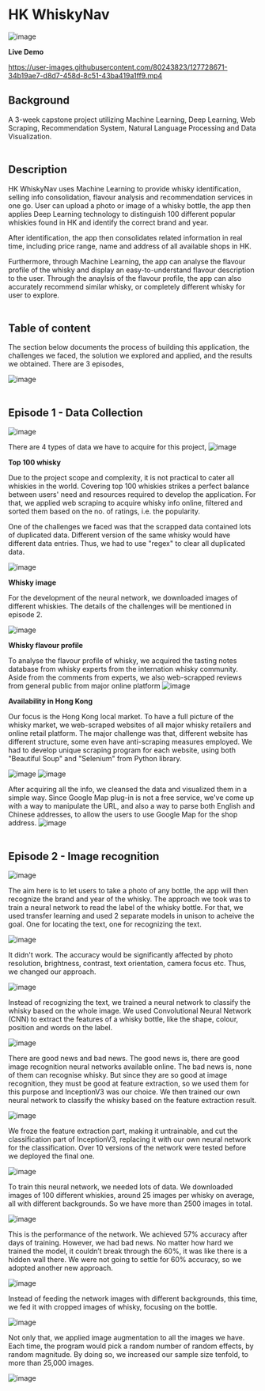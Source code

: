 # HK WhiskyNav
![image](https://user-images.githubusercontent.com/80243823/127515288-aba383da-7a81-40dd-b987-f1453447bfad.png)

**Live Demo**

https://user-images.githubusercontent.com/80243823/127728671-34b19ae7-d8d7-458d-8c51-43ba419a1ff9.mp4

## **Background**
A 3-week capstone project utilizing Machine Learning, Deep Learning, Web Scraping, Recommendation System, Natural Language Processing and Data Visualization.
<br><br />

## **Description**
HK WhiskyNav uses Machine Learning to provide whisky identification, selling info consolidation, flavour analysis and recommendation services in one go.
User can upload a photo or image of a whisky bottle, the app then applies Deep Learning technology to distinguish 100 different popular whiskies found in HK and identify the correct brand and year.

After identification, the app then consolidates related information in real time, including price range, name and address of all available shops in HK.

Furthermore, through Machine Learning, the app can analyse the flavour profile of the whisky and display an easy-to-understand flavour description to the user.
Through the anaylsis of the flavour profile, the app can also accurately recommend similar whisky, or completely different whisky for user to explore.
<br><br />

## **Table of content**
The section below documents the process of building this application, the challenges we faced, the solution we explored and applied, and the results we obtained.
There are 3 episodes,

![image](https://user-images.githubusercontent.com/80243823/127727856-a9e0d0ea-806c-4017-9680-70c5ca806359.png)
<br><br />

## **Episode 1 - Data Collection**
![image](https://user-images.githubusercontent.com/80243823/127764839-b7cc6e32-9489-42a8-a275-ad9d8d917cdd.png)

There are 4 types of data we have to acquire for this project,
![image](https://user-images.githubusercontent.com/80243823/127764876-b118e555-eb42-4097-a981-aa67c1eae7a9.png)

**Top 100 whisky**

Due to the project scope and complexity, it is not practical to cater all whiskies in the world. Covering top 100 whiskies strikes a perfect balance between users' need and resources required to develop the application.
For that, we applied web scraping to acquire whisky info online, filtered and sorted them based on the no. of ratings, i.e. the popularity.

One of the challenges we faced was that the scrapped data contained lots of duplicated data. Different version of the same whisky would have different data entries.
Thus, we had to use "regex" to clear all duplicated data.

![image](https://user-images.githubusercontent.com/80243823/127764934-d6aa6ea2-2181-4635-a422-2c4bcbc37ee3.png)

**Whisky image**

For the development of the neural network, we downloaded images of different whiskies. The details of the challenges will be mentioned in episode 2.

![image](https://user-images.githubusercontent.com/80243823/127798879-6dda0ad2-fe75-4058-8d8a-a5072e731fba.png)

**Whisky flavour profile**

To analyse the flavour profile of whisky, we acquired the tasting notes database from whisky experts from the internation whisky community.
Aside from the comments from experts, we also web-scrapped reviews from general public from major online platform
![image](https://user-images.githubusercontent.com/80243823/127799009-640929b2-a19a-4eea-a804-e5791ec87e16.png)

**Availability in Hong Kong**

Our focus is the Hong Kong local market. To have a full picture of the whisky market, we web-scraped websites of all major whisky retailers and online retail platform.
The major challenge was that, different website has different structure, some even have anti-scraping measures employed. We had to develop unique scraping program for each website, using both "Beautiful Soup" and "Selenium" from Python library.

![image](https://user-images.githubusercontent.com/80243823/127799190-4d5d966e-b6aa-4a08-98a6-1d6f11a2faee.png)
![image](https://user-images.githubusercontent.com/80243823/127799243-95882e37-0c00-41b5-8144-6603af1d6a0d.png)

After acquiring all the info, we cleansed the data and visualized them in a simple way.
Since Google Map plug-in is not a free service, we've come up with a way to manipulate the URL, and also a way to parse both English and Chinese addresses, to allow the users to use Google Map for the shop address.
![image](https://user-images.githubusercontent.com/80243823/127799685-969d4f0f-2a25-430a-b2af-16c3fa3dd112.png)
<br><br />
## **Episode 2 - Image recognition**
![image](https://user-images.githubusercontent.com/80243823/127800095-9e0ce2b0-a6e1-4e57-a2a6-6a2558541983.png)

The aim here is to let users to take a photo of any bottle, the app will then recognize the brand and year of the whisky.
The approach we took was to train a neural network to read the label of the whisky bottle. For that, we used transfer learning and used 2 separate models in unison to acheive the goal.
One for locating the text, one for recognizing the text.

![image](https://user-images.githubusercontent.com/80243823/127945941-3e77467a-0e17-43b9-a069-2f82d1bf60c5.png)

It didn't work. The accuracy would be significantly affected by photo resolution, brightness, contrast, text orientation, camera focus etc. Thus, we changed our approach.

![image](https://user-images.githubusercontent.com/80243823/127946021-0a98e91a-502a-4c83-be50-cc79624ecd3b.png)

Instead of recognizing the text, we trained a neural network to classify the whisky based on the whole image. We used Convolutional Neural Network (CNN) to extract the features of a whisky bottle, like the shape, colour, position and words on the label.

![image](https://user-images.githubusercontent.com/80243823/127946185-18193067-3b44-4bfd-9386-ace1df4ee843.png)

There are good news and bad news. The good news is, there are good image recognition neural networks available online. The bad news is, none of them can recognise whisky. But since they are so good at image recognition, they must be good at feature extraction, so we used them for this purpose and InceptionV3 was our choice. We then trained our own neural network to classify the whisky based on the feature extraction result.

![image](https://user-images.githubusercontent.com/80243823/127946243-bdd87420-f868-470f-89c8-8ac8111b4a87.png)

We froze the feature extraction part, making it untrainable, and cut the classification part of InceptionV3, replacing it with our own neural network for the classification. Over 10 versions of the network were tested before we deployed the final one.

![image](https://user-images.githubusercontent.com/80243823/127946388-c804d6ff-2c14-46e9-9351-5395904c077e.png)

To train this neural network, we needed lots of data. We downloaded images of 100 different whiskies, around 25 images per whisky on average, all with different backgrounds. So we have more than 2500 images in total.

![image](https://user-images.githubusercontent.com/80243823/127946427-597b29ea-052a-41c6-a104-3ea3be31b716.png)

This is the performance of the network. We achieved 57% accuracy after days of training. However, we had bad news. No matter how hard we trained the model, it couldn’t break through the 60%, it was like there is a hidden wall there. We were not going to settle for 60% accuracy, so we adopted another new approach.

![image](https://user-images.githubusercontent.com/80243823/127946580-4f2497b3-89ea-4b15-bff7-54e936f64015.png)

Instead of feeding the network images with different backgrounds, this time, we fed it with cropped images of whisky, focusing on the bottle.

![image](https://user-images.githubusercontent.com/80243823/127946616-45437a81-18f5-44cf-a828-979c7b05ad47.png)

Not only that, we applied image augmentation to all the images we have. Each time, the program would pick a random number of random effects, by random magnitude. By doing so, we increased our sample size tenfold, to more than 25,000 images.

![image](https://user-images.githubusercontent.com/80243823/127946655-a19d422f-4707-4479-82d0-75ab1ec88a0d.png)
